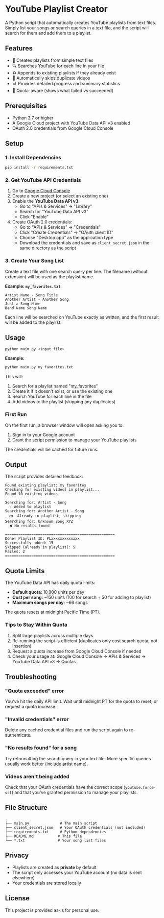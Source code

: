 # YouTube Playlist Creator

A Python script that automatically creates YouTube playlists from text files. Simply list your songs or search queries in a text file, and the script will search for them and add them to a playlist.

## Features

- 🎵 Creates playlists from simple text files
- 🔍 Searches YouTube for each line in your file
- ♻️ Appends to existing playlists if they already exist
- 🚫 Automatically skips duplicate videos
- 📊 Provides detailed progress and summary statistics
- 💾 Quota-aware (shows what failed vs succeeded)

## Prerequisites

- Python 3.7 or higher
- A Google Cloud project with YouTube Data API v3 enabled
- OAuth 2.0 credentials from Google Cloud Console

## Setup

### 1. Install Dependencies

```bash
pip install -r requirements.txt
```

### 2. Get YouTube API Credentials

1. Go to [Google Cloud Console](https://console.cloud.google.com/)
2. Create a new project (or select an existing one)
3. Enable the **YouTube Data API v3**:
   - Go to "APIs & Services" → "Library"
   - Search for "YouTube Data API v3"
   - Click "Enable"
4. Create OAuth 2.0 credentials:
   - Go to "APIs & Services" → "Credentials"
   - Click "Create Credentials" → "OAuth client ID"
   - Choose "Desktop app" as the application type
   - Download the credentials and save as `client_secret.json` in the same directory as the script

### 3. Create Your Song List

Create a text file with one search query per line. The filename (without extension) will be used as the playlist name.

**Example: `my_favorites.txt`**
```
Artist Name - Song Title
Another Artist - Another Song
Just a Song Name
Band Name Song Name
```

Each line will be searched on YouTube exactly as written, and the first result will be added to the playlist.

## Usage

```bash
python main.py <input_file>
```

**Example:**
```bash
python main.py my_favorites.txt
```

This will:
1. Search for a playlist named "my_favorites"
2. Create it if it doesn't exist, or use the existing one
3. Search YouTube for each line in the file
4. Add videos to the playlist (skipping any duplicates)

### First Run

On the first run, a browser window will open asking you to:
1. Sign in to your Google account
2. Grant the script permission to manage your YouTube playlists

The credentials will be cached for future runs.

## Output

The script provides detailed feedback:

```
Found existing playlist: my_favorites
Checking for existing videos in playlist...
Found 10 existing videos

Searching for: Artist - Song
  ✓ Added to playlist
Searching for: Another Artist - Song
  ⏭️  Already in playlist, skipping
Searching for: Unknown Song XYZ
  ❌ No results found

==================================================
Done! Playlist ID: PLxxxxxxxxxxxxx
Successfully added: 15
Skipped (already in playlist): 5
Failed: 2
==================================================
```

## Quota Limits

The YouTube Data API has daily quota limits:

- **Default quota**: 10,000 units per day
- **Cost per song**: ~150 units (100 for search + 50 for adding to playlist)
- **Maximum songs per day**: ~66 songs

The quota resets at midnight Pacific Time (PT).

### Tips to Stay Within Quota

1. Split large playlists across multiple days
2. Re-running the script is efficient (duplicates only cost search quota, not insertion)
3. Request a quota increase from Google Cloud Console if needed
4. Check your usage at: Google Cloud Console → APIs & Services → YouTube Data API v3 → Quotas

## Troubleshooting

### "Quota exceeded" error
You've hit the daily API limit. Wait until midnight PT for the quota to reset, or request a quota increase.

### "Invalid credentials" error
Delete any cached credential files and run the script again to re-authenticate.

### "No results found" for a song
Try reformatting the search query in your text file. More specific queries usually work better (include artist name).

### Videos aren't being added
Check that your OAuth credentials have the correct scope (`youtube.force-ssl`) and that you've granted permission to manage your playlists.

## File Structure

```
.
├── main.py              # The main script
├── client_secret.json   # Your OAuth credentials (not included)
├── requirements.txt     # Python dependencies
├── README.md           # This file
└── *.txt               # Your song list files
```

## Privacy

- Playlists are created as **private** by default
- The script only accesses your YouTube account (no data is sent elsewhere)
- Your credentials are stored locally

## License

This project is provided as-is for personal use.